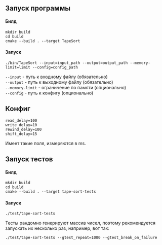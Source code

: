 ## Запуск программы
#### Билд
```
mkdir build
cd build
cmake --build . --target TapeSort
```
#### Запуск
```
./bin/TapeSort --input=input_path --output=output_path --memory-limit=limit --config=config_path
```
`--input` - путь к входному файлу (обязательно) \
`--output` - путь к выходному файлу (обязательно) \
`--memory-limit` - ограничение по памяти (опционально) \
`--config` - путь к конфигу (опционально)
## Конфиг
```
read_delay=100
write_delay=10
rewind_delay=100
shift_delay=15
```
Имеет такие поля, измеряются в ms.
## Запуск тестов
#### Билд
```
mkdir build
cd build
cmake --build . --target tape-sort-tests
```
#### Запуск
```
./test/tape-sort-tests
```
Тесты рандомно генерируют массив чисел, поэтому рекомендуется запускать их несколько раз, например, вот так:
```
./test/tape-sort-tests --gtest_repeat=1000 --gtest_break_on_failure
```
